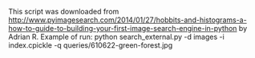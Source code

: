 This script was downloaded from http://www.pyimagesearch.com/2014/01/27/hobbits-and-histograms-a-how-to-guide-to-building-your-first-image-search-engine-in-python by Adrian R.
Example of run:
python search_external.py -d images -i index.cpickle -q queries/610622-green-forest.jpg
